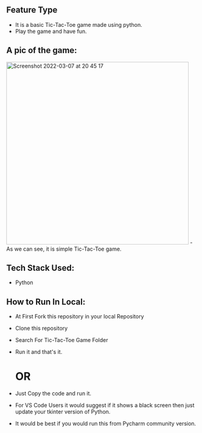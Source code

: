 ## Feature Type

- It is a basic Tic-Tac-Toe game made using python.
- Play the game and have fun.

## A pic of the game:
<img width="479" alt="Screenshot 2022-03-07 at 20 45 17" src="https://user-images.githubusercontent.com/77090462/157062376-7941553d-258d-4cad-bcac-a97279cbb391.png">
- As we can see, it is simple Tic-Tac-Toe game.

## Tech Stack Used:

- Python

## How to Run In Local:

- At First Fork this repository in your local Repository
- Clone this repository
- Search For Tic-Tac-Toe Game Folder
- Run it and that's it.
  
  # OR 
  
- Just Copy the code and run it.
- For VS Code Users it would suggest if it shows a black screen then just update your tkinter version of Python.
- It would be best if you would run this from Pycharm community version.
